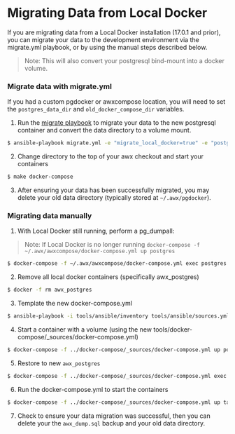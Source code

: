 # Migrating Data from Local Docker

If you are migrating data from a Local Docker installation (17.0.1 and prior), you can 
migrate your data to the development environment via the migrate.yml playbook, or by using the manual steps described below.  

> Note: This will also convert your postgresql bind-mount into a docker volume.

### Migrate data with migrate.yml

If you had a custom pgdocker or awxcompose location, you will need to set the `postgres_data_dir` and `old_docker_compose_dir` variables. 

1. Run the [migrate playbook](./ansible/migrate.yml) to migrate your data to the new postgresql container and convert the data directory to a volume mount.
```bash
$ ansible-playbook migrate.yml -e "migrate_local_docker=true" -e "postgres_data_dir=~/.awx/pgdocker" -e "old_docker_compose_dir=~/.awx/awxcompose"
```

2. Change directory to the top of your awx checkout and start your containers
```bash
$ make docker-compose
```

3. After ensuring your data has been successfully migrated, you may delete your old data directory (typically stored at `~/.awx/pgdocker`). 


### Migrating data manually

1. With Local Docker still running, perform a pg_dumpall:
> Note: If Local Docker is no longer running
`docker-compose -f ~/.awx/awxcompose/docker-compose.yml up postgres`

  ```bash
  $ docker-compose -f ~/.awx/awxcompose/docker-compose.yml exec postgres pg_dumpall -U awx > awx_dump.sql
  ```

2. Remove all local docker containers (specifically awx_postgres)
```bash
$ docker -f rm awx_postgres
```

3. Template the new docker-compose.yml
```bash
$ ansible-playbook -i tools/ansible/inventory tools/ansible/sources.yml
```

4. Start a container with a volume (using the new tools/docker-compose/_sources/docker-compose.yml)
```bash
$ docker-compose -f ../docker-compose/_sources/docker-compose.yml up postgres
```

5. Restore to new `awx_postgres`
```bash
$ docker-compose -f ../docker-compose/_sources/docker-compose.yml exec -T postgres psql -U awx -d awx -p 5432 < awx_dump.sql
```

6. Run the docker-compose.yml to start the containers
```bash
$ docker-compose -f ../docker-compose/_sources/docker-compose.yml up task
```

7. Check to ensure your data migration was successful, then you can delete your the `awx_dump.sql` backup and your old data directory.  
